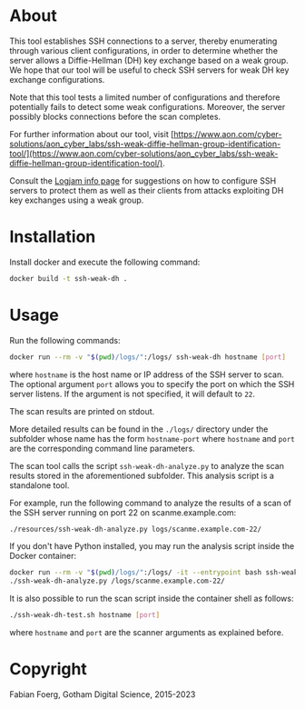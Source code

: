# About

This tool establishes SSH connections to a server, thereby enumerating through
various client configurations, in order to determine whether the server allows
a Diffie-Hellman (DH) key exchange based on a weak group.  We hope that our
tool will be useful to check SSH servers for weak DH key exchange
configurations.

Note that this tool tests a limited number of configurations and therefore
potentially fails to detect some weak configurations. Moreover, the server
possibly blocks connections before the scan completes.

For further information about our tool, visit
[https://www.aon.com/cyber-solutions/aon_cyber_labs/ssh-weak-diffie-hellman-group-identification-tool/](https://www.aon.com/cyber-solutions/aon_cyber_labs/ssh-weak-diffie-hellman-group-identification-tool/).

Consult the [Logjam info page](https://weakdh.org/sysadmin.html) for
suggestions on how to configure SSH servers to protect them as well as their
clients from attacks exploiting DH key exchanges using a weak group.

# Installation

Install docker and execute the following command:
```bash
docker build -t ssh-weak-dh .
```

# Usage

Run the following commands:
```bash
docker run --rm -v "$(pwd)/logs/":/logs/ ssh-weak-dh hostname [port]
```
where `hostname` is the host name or IP address of the SSH server to scan. The
optional argument `port` allows you to specify the port on which the SSH server
listens. If the argument is not specified, it will default to `22`.

The scan results are printed on stdout.

More detailed results can be found in the `./logs/` directory under the
subfolder whose name has the form `hostname-port` where `hostname` and `port`
are the corresponding command line parameters.

The scan tool calls the script `ssh-weak-dh-analyze.py` to analyze the scan
results stored in the aforementioned subfolder.  This analysis script is a
standalone tool.

For example, run the following command to analyze the results of a scan of the
SSH server running on port 22 on scanme.example.com:
```bash
./resources/ssh-weak-dh-analyze.py logs/scanme.example.com-22/
```

If you don't have Python installed, you may run the analysis script inside the
Docker container:
```bash
docker run --rm -v "$(pwd)/logs/":/logs/ -it --entrypoint bash ssh-weak-dh
./ssh-weak-dh-analyze.py /logs/scanme.example.com-22/
```

It is also possible to run the scan script inside the container shell as
follows:
```bash
./ssh-weak-dh-test.sh hostname [port]
```
where `hostname` and `port` are the scanner arguments as explained before.

# Copyright

Fabian Foerg, Gotham Digital Science, 2015-2023

